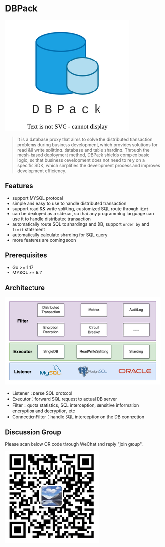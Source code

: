 # DBPack

<img src="../images/dbpack.svg" alt="image-20220427091848831" />

> It is a database proxy that aims to solve the distributed transaction problems during business development, which provides solutions for read && write splitting, database and table sharding. Through the mesh-based deployment method, DBPack shields complex basic logic, so that business development does not need to rely on a specific SDK, which simplifies the development process and improves development efficiency.

## Features

+ support MYSQL protocal
+ simple and easy to use to handle distributed transaction
+ support read && write splitting, customized SQL route through `Hint`
+ can be deployed as a sidecar, so that any programming language can use it to handle distributed transaction
+ automatically route SQL to shardings and DB, support `order by` and `limit` statement
+ automatically calculate sharding for SQL query
+ more features are coming soon

## Prerequisites

+ Go >= 1.17
+ MYSQL >= 5.7

## Architecture

![architecture](../images/arch-for-dbpack.drawio.png)

+ Listener：parse SQL protocol
+ Executor：forward SQL request to actual DB server
+ Filter：quota statistics, SQL interception, sensitive information encryption and decryption, etc
+ ConnectionFilter：handle SQL interception on the DB connection

## Discussion Group

Please scan below OR code through WeChat and reply "join group".

<img src="../images/image-20220427091848831.png" alt="image-20220427091848831" style="zoom:50%" align="left"/>